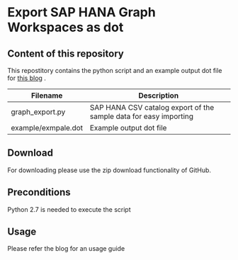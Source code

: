 # Export SAP HANA Graph Workspaces as dot

## Content of this repository
This repostitory contains the python script and an example output dot file for [this blog]() .

| Filename            | Description                                                       |
| ------------------- | ----------------------------------------------------------------- |
| graph_export.py     | SAP HANA CSV catalog export of the sample data for easy importing |
| example/exmpale.dot | Example output dot file                                           |

## Download
For downloading please use the zip download functionality of GitHub.

## Preconditions
Python 2.7 is needed to execute the script

## Usage
Please refer the blog for an usage guide